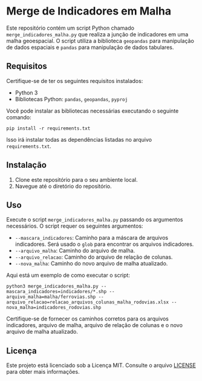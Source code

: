 # Merge de Indicadores em Malha

Este repositório contém um script Python chamado `merge_indicadores_malha.py` que realiza a junção de indicadores em uma malha geoespacial. O script utiliza a biblioteca `geopandas` para manipulação de dados espaciais e `pandas` para manipulação de dados tabulares.

## Requisitos

Certifique-se de ter os seguintes requisitos instalados:

- Python 3
- Bibliotecas Python: `pandas`, `geopandas`, `pyproj`

Você pode instalar as bibliotecas necessárias executando o seguinte comando:

```shell
pip install -r requirements.txt
```

Isso irá instalar todas as dependências listadas no arquivo `requirements.txt`.

## Instalação

1. Clone este repositório para o seu ambiente local.
2. Navegue até o diretório do repositório.

## Uso

Execute o script `merge_indicadores_malha.py` passando os argumentos necessários. O script requer os seguintes argumentos:

- `--mascara_indicadores`: Caminho para a máscara de arquivos indicadores. Será usado o `glob` para encontrar os arquivos indicadores.
- `--arquivo_malha`: Caminho do arquivo de malha.
- `--arquivo_relacao`: Caminho do arquivo de relação de colunas.
- `--nova_malha`: Caminho do novo arquivo de malha atualizado.

Aqui está um exemplo de como executar o script:

```shell
python3 merge_indicadores_malha.py --mascara_indicadores=indicadores/*.shp --arquivo_malha=malha/ferrovias.shp --arquivo_relacao=relacao_arquivos_colunas_malha_rodovias.xlsx --nova_malha=indicadores_rodovias.shp
```

Certifique-se de fornecer os caminhos corretos para os arquivos indicadores, arquivo de malha, arquivo de relação de colunas e o novo arquivo de malha atualizado.

## Licença

Este projeto está licenciado sob a Licença MIT. Consulte o arquivo [LICENSE](./LICENSE) para obter mais informações.